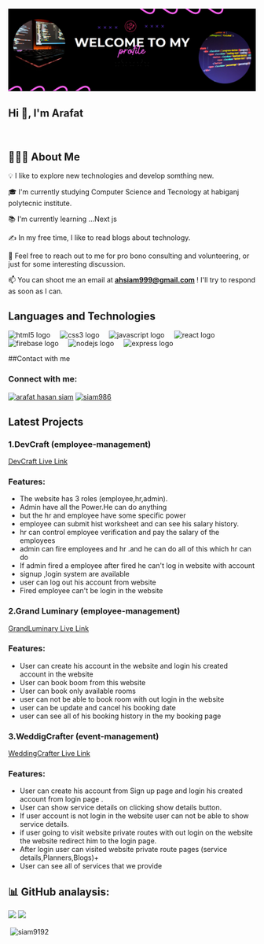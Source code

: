 ![logo](https://github.com/siam9192/Arafat-hasan/blob/main/IMG_20231209_015314.png)
<h2>Hi 👋, I'm Arafat</h2>
<p align="left"> <a href="https://twitter.com/" target="blank"><img src="https://img.shields.io/twitter/follow/?logo=twitter&style=for-the-badge" alt="" /></a> </p>
<h2>👨🏻‍💻  About Me </h2> 
 
 💡 I like to explore new technologies and develop somthing new. 

 🎓  I'm currently studying Computer Science and Tecnology at habiganj polytecnic institute.

 📚 I'm currently learning ...Next js

 ✍️  In my free time, I like to read blogs about technology.
   
 💬  Feel free to reach out to me for pro bono consulting and volunteering, or just for some interesting discussion.

 📫 You can shoot me an email at  **ahsiam999@gmail.com** ! I'll try to respond as soon as I can.
   ## Languages and Technologies
<div align="left">
  <img src="https://cdn.jsdelivr.net/gh/devicons/devicon/icons/html5/html5-original.svg" height="40" alt="html5 logo"  />
  <img width="12" />
  <img src="https://cdn.jsdelivr.net/gh/devicons/devicon/icons/css3/css3-original.svg" height="40" alt="css3 logo"  />
  <img width="12" />
  <img src="https://cdn.jsdelivr.net/gh/devicons/devicon/icons/javascript/javascript-original.svg" height="40" alt="javascript logo"  />
  <img width="12" />
  <img src="https://cdn.jsdelivr.net/gh/devicons/devicon/icons/react/react-original.svg" height="40" alt="react logo"  />
  <img width="12" />
  <img src="https://cdn.jsdelivr.net/gh/devicons/devicon/icons/firebase/firebase-plain.svg" height="40" alt="firebase logo"  />
  <img width="12" />
  <img src="https://cdn.jsdelivr.net/gh/devicons/devicon/icons/nodejs/nodejs-original.svg" height="40" alt="nodejs logo"  />
  <img width="12" />
  <img src="https://cdn.jsdelivr.net/gh/devicons/devicon/icons/express/express-original.svg" height="40" alt="express logo"  />
</div>

##Contact with me


<h3 align="left">Connect with me:</h3>
<p align="left">
<a href="https://www.facebook.com/arafat.hasan.3998263" target="blank"><img align="center" src="https://raw.githubusercontent.com/rahuldkjain/github-profile-readme-generator/master/src/images/icons/Social/facebook.svg" alt="arafat hasan siam" height="30" width="40" /></a>
<a href="https://www.instagram.com/arafat.hasan.3998263/?igshid=OGQ5ZDc2ODk2ZA%3D%3D" target="blank"><img align="center" src="https://raw.githubusercontent.com/rahuldkjain/github-profile-readme-generator/master/src/images/icons/Social/instagram.svg" alt="siam986" height="30" width="40" /></a>
</p>

##  Latest Projects
### 1.DevCraft (employee-management)
  <a href = 'https://empolyee-managemant.web.app/'>DevCraft Live Link</a>

### Features:
- The website has 3 roles (employee,hr,admin).
- Admin have all the Power.He can do anything
- but the hr and employee have some specific power
- employee can submit hist worksheet and can see his salary history.
- hr can  control employee verification  and pay the salary of the employees
- admin can fire employees and hr .and he can do all of this which hr can do
- If admin fired a employee after fired he can't log in website with account
- signup ,login system are available
- user can log out his account from website
- Fired employee can't be login in the website
### 2.Grand Luminary (employee-management)
  <a href = 'https://grand-luminary.web.app/'>GrandLuminary Live Link</a>

### Features:
-  User can create his account in the website and login his created account in the website  
- User can book boom from this website
- User can book only available rooms
- user can not be able to book room with out login in the website
- user can be update and cancel his booking date
- user can see all of his booking history in the my booking page

### 3.WeddigCrafter (event-management)
  <a href = 'https://weeding-crafter.web.app/'>WeddingCrafter Live Link</a>

### Features:
- User can create his account from Sign up page  and login his created account  from login page .
- User can show service details on clicking show details button.
- If user account is not login in the website user can not be able to  show service details.
- if user going to visit website private routes with out login on the website the website redirect him to the login page.
- After login user can visited website private route pages (service details,Planners,Blogs)+
- User can see all of services that we provide




## 📊 GitHub analaysis:

![](https://github-readme-streak-stats.herokuapp.com/?user=siam9192&theme=dark&hide_border=false)
![](https://github-readme-stats.vercel.app/api?username=siam9192&theme=dark&hide_border=false&include_all_commits=false&count_private=false)
<p>&nbsp;<img align="center" src="https://github-readme-stats.vercel.app/api/top-langs/?username=siam9192&theme=dark&hide_border=false&include_all_commits=false&count_private=false&layout=compact" alt="siam9192" /></p>


